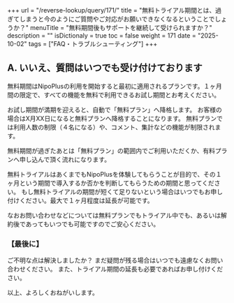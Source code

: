+++
url = "/reverse-lookup/query/171/"
title = "無料トライアル期間とは、過ぎてしまうと今のようにご質問やご対応がお願いできなくなるということでしょうか？"
menuTitle = "無料期間後もサポートを継続して受けられますか？"
description = ""
isDictionaly = true
toc = false
weight = 171
date = "2025-10-02"
tags = ["FAQ・トラブルシューティング"]
+++

## A. いいえ、質問はいつでも受け付けております

無料期間はNipoPlusの利用を開始すると最初に適用されるプランです。１ヶ月間の限定で、すべての機能を無料で利用できるお試し期間とお考えください。

お試し期間が満期を迎えると、自動で「無料プラン」へ降格します。
お客様の場合はX月XX日になると無料プランへ降格することになります。
無料プランでは利用人数の制限（４名になる）や、コメント、集計などの機能が制限されます。

無料期間が過ぎたあとは「無料プラン」の範囲内でご利用いただくか、有料プランへ申し込んで頂く流れになります。

無料トライアルはあくまでもNipoPlusを体験してもらうことが目的で、その１ヶ月という期間で導入するか否かを判断してもらうための期間と思ってください。
もし無料トライアルの期間が短くて足りないという場合はいつでもお申し付けください。最大で１ヶ月程度は延長が可能です。

なおお問い合わせなどについては無料プランでもトライアル中でも、あるいは解約後であってもいつでも可能ですのでご安心ください。

### 【最後に】

ご不明な点は解決しましたか？
まだ疑問が残る場合はいつでも遠慮なくお問い合わせください。
また、トライアル期間の延長も必要であればお申し付けください。

以上、よろしくおねがいします。
